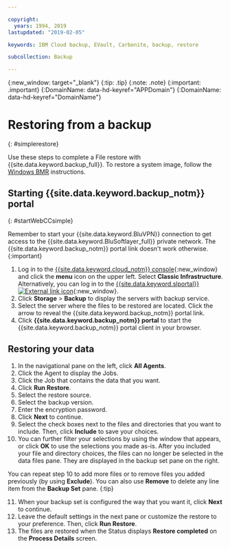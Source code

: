 ```yaml
---

copyright:
  years: 1994, 2019
lastupdated: "2019-02-05"

keywords: IBM Cloud backup, EVault, Carbonite, backup, restore

subcollection: Backup

---
```

{:new_window: target="_blank"}
{:tip: .tip}
{:note: .note}
{:important: .important}
{:DomainName: data-hd-keyref="APPDomain"}
{:DomainName: data-hd-keyref="DomainName"}

# Restoring from a backup
{: #simplerestore}

Use these steps to complete a File restore with {{site.data.keyword.backup_full}}. To restore a system image, follow the [Windows BMR](https://cloud.ibm.com/docs/infrastructure/Backup?topic=Backup-restoreBMR#restoreBMR) instructions.

## Starting {{site.data.keyword.backup_notm}} portal
{: #startWebCCsimple}

Remember to start your {{site.data.keyword.BluVPN}} connection to get access to the {{site.data.keyword.BluSoftlayer_full}} private network. The {{site.data.keyword.backup_notm}} portal link doesn't work otherwise.
{:important}

1. Log in to the [{{site.data.keyword.cloud_notm}} console](https://{DomainName}/){:new_window} and click the **menu** icon on the upper left. Select **Classic Infrastructure**. <br/>
   Alternatively, you can log in to the [{{site.data.keyword.slportal}} ![External link icon](../../icons/launch-glyph.svg "External link icon")](https://control.softlayer.com/){:new_window}.
2. Click **Storage** > **Backup** to display the servers with backup service.
3. Select the server where the files to be restored are located. Click the arrow to reveal the {{site.data.keyword.backup_notm}} portal link.
4. Click **{{site.data.keyword.backup_notm}} portal** to start the {{site.data.keyword.backup_notm}} portal client in your browser.

## Restoring your data

1. In the navigational pane on the left, click **All Agents**.
2. Click the Agent to display the Jobs.
3. Click the Job that contains the data that you want.
4. Click **Run Restore**.
5. Select the restore source.
6. Select the backup version.
7. Enter the encryption password.
8. Click **Next** to continue.
9. Select the check boxes next to the files and directories that you want to include. Then, click **Include** to save your choices.
10. You can further filter your selections by using the window that appears, or click **OK** to use the selections you made as-is.
After you included your file and directory choices, the files can no longer be selected in the data files pane. They are displayed in the backup set pane on the right.

   You can repeat step 10 to add more files or to remove files you added previously (by using **Exclude**). You can also use **Remove** to delete any line item from the **Backup Set** pane.
   {:tip}

11. When your backup set is configured the way that you want it, click **Next** to continue.
12. Leave the default settings in the next pane or customize the restore to your preference. Then, click **Run Restore**.
13. The files are restored when the Status displays **Restore completed** on the **Process Details** screen.
